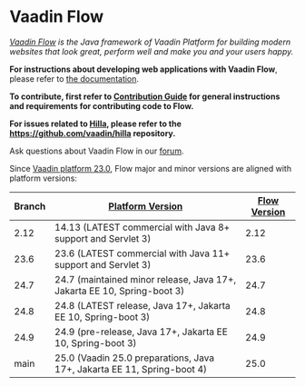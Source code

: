 Vaadin Flow
======
*[Vaadin Flow](https://vaadin.com/flow) is the Java framework of Vaadin Platform for building modern websites that look great, perform well and make you and your users happy.*

**For instructions about developing web applications with Vaadin Flow**, please refer to [the documentation](https://vaadin.com/docs/latest/flow).

**To contribute, first refer to [Contribution Guide](/CONTRIBUTING.md) for general instructions and requirements for contributing code to Flow.**

**For issues related to [Hilla](https://hilla.dev/), please refer to the https://github.com/vaadin/hilla repository.**

Ask questions about Vaadin Flow in our [forum](https://vaadin.com/forum/c/flow/8).

Since [Vaadin platform 23.0](https://github.com/vaadin/platform), Flow major and minor versions are aligned with platform versions:

| Branch | [Platform Version](https://github.com/vaadin/platform/releases)         | [Flow Version](https://github.com/vaadin/flow/releases) |
|--------|-------------------------------------------------------------------------|---------------------------------------------------------|
| 2.12   | 14.13 (LATEST commercial with Java 8+ support and Servlet 3)            | 2.12                                                    |
| 23.6   | 23.6 (LATEST commercial with Java 11+ support and Servlet 3)            | 23.6                                                    |
| 24.7   | 24.7 (maintained minor release, Java 17+, Jakarta EE 10, Spring-boot 3) | 24.7                                                    |
| 24.8   | 24.8 (LATEST release, Java 17+, Jakarta EE 10, Spring-boot 3)           | 24.8                                                    |
| 24.9   | 24.9 (pre-release, Java 17+, Jakarta EE 10, Spring-boot 3)              | 24.9                                                    |
| main   | 25.0 (Vaadin 25.0 preparations, Java 17+, Jakarta EE 11, Spring-boot 4) | 25.0                                                    |
